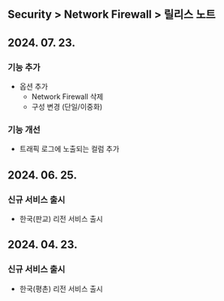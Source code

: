
## Security > Network Firewall > 릴리스 노트

## 2024. 07. 23.

### 기능 추가

* 옵션 추가
    * Network Firewall 삭제
    * 구성 변경 (단일/이중화)

### 기능 개선

* 트래픽 로그에 노출되는 컬럼 추가

## 2024. 06. 25.

### 신규 서비스 출시

* 한국(판교) 리전 서비스 출시

## 2024. 04. 23.

### 신규 서비스 출시

* 한국(평촌) 리전 서비스 출시
  
